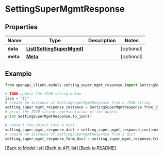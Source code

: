 # SettingSuperMgmtResponse


## Properties

Name | Type | Description | Notes
------------ | ------------- | ------------- | -------------
**data** | [**List[SettingSuperMgmt]**](SettingSuperMgmt.md) |  | [optional] 
**meta** | [**Meta**](Meta.md) |  | [optional] 

## Example

```python
from openapi_client.models.setting_super_mgmt_response import SettingSuperMgmtResponse

# TODO update the JSON string below
json = "{}"
# create an instance of SettingSuperMgmtResponse from a JSON string
setting_super_mgmt_response_instance = SettingSuperMgmtResponse.from_json(json)
# print the JSON string representation of the object
print SettingSuperMgmtResponse.to_json()

# convert the object into a dict
setting_super_mgmt_response_dict = setting_super_mgmt_response_instance.to_dict()
# create an instance of SettingSuperMgmtResponse from a dict
setting_super_mgmt_response_form_dict = setting_super_mgmt_response.from_dict(setting_super_mgmt_response_dict)
```
[[Back to Model list]](../README.md#documentation-for-models) [[Back to API list]](../README.md#documentation-for-api-endpoints) [[Back to README]](../README.md)


